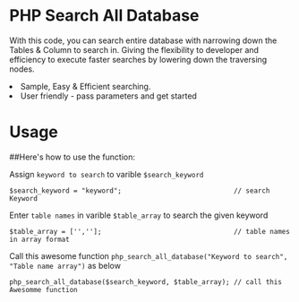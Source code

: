 # PHP Search All Database
With this code, you can search entire database with narrowing down the Tables &amp; Column to search in. Giving the flexibility to developer and efficiency to execute faster searches by lowering down the traversing nodes.<br/>
<li>Sample, Easy & Efficient searching.</li>
<li>User friendly - pass parameters and get started</li>

# Usage

##Here's how to use the function:

Assign `keyword to search` to varible `$search_keyword`
```
$search_keyword = "keyword";                            // search Keyword
```

Enter `table names` in varible `$table_array` to search the given keyword
```
$table_array = ['',''];                                 // table names in array format
```

Call this awesome function `php_search_all_database("Keyword to search", "Table name array")` as below
```
php_search_all_database($search_keyword, $table_array); // call this Awesomme function
```
